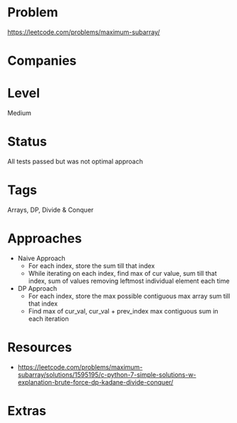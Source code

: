 # Problem

https://leetcode.com/problems/maximum-subarray/

# Companies

# Level

Medium

# Status

All tests passed but was not optimal approach

# Tags

Arrays, DP, Divide & Conquer

# Approaches

- Naive Approach
  - For each index, store the sum till that index
  - While iterating on each index, find max of cur value, sum till that index, sum of values removing leftmost individual element each time
- DP Approach
  - For each index, store the max possible contiguous max array sum till that index
  - Find max of cur_val, cur_val + prev_index max contiguous sum in each iteration

# Resources

- https://leetcode.com/problems/maximum-subarray/solutions/1595195/c-python-7-simple-solutions-w-explanation-brute-force-dp-kadane-divide-conquer/

# Extras
